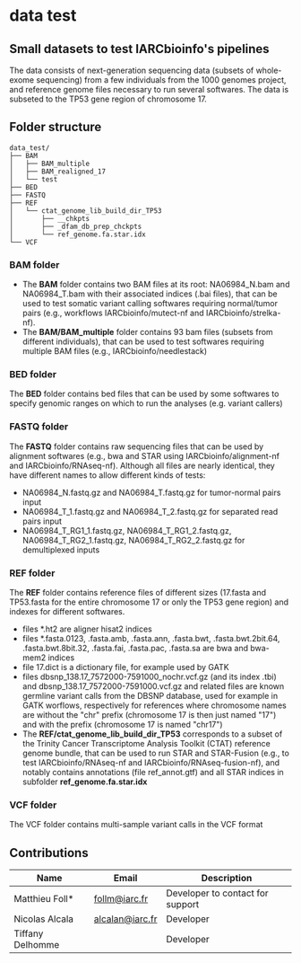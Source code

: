 # data test
## Small datasets to test IARCbioinfo's pipelines
The data consists of next-generation sequencing data (subsets of whole-exome sequencing) from a few individuals from the 1000 genomes project, and reference genome files necessary to run several softwares. The data is subseted to the TP53 gene region of chromosome 17.

## Folder structure

```
data_test/
├── BAM
│   ├── BAM_multiple
│   ├── BAM_realigned_17
│   └── test
├── BED
├── FASTQ
├── REF
│   └── ctat_genome_lib_build_dir_TP53
│       ├── __chkpts
│       ├── _dfam_db_prep_chckpts
│       └── ref_genome.fa.star.idx
└── VCF
```

### BAM folder
- The **BAM** folder contains two BAM files at its root: NA06984_N.bam and NA06984_T.bam with their associated indices (.bai files), that can be used to test somatic variant calling softwares requiring normal/tumor pairs (e.g., workflows IARCbioinfo/mutect-nf and IARCbioinfo/strelka-nf).
- The **BAM/BAM_multiple** folder contains 93 bam files (subsets from different individuals), that can be used to test softwares requiring multiple BAM files (e.g., IARCbioinfo/needlestack)

### BED folder
The **BED** folder contains bed files that can be used by some softwares to specify genomic ranges on which to run the analyses (e.g. variant callers)

### FASTQ folder
The **FASTQ** folder contains raw sequencing files that can be used by alignment softwares (e.g., bwa and STAR using IARCbioinfo/alignment-nf and IARCbioinfo/RNAseq-nf). Although all files are nearly identical, they have different names to allow different kinds of tests: 
- NA06984_N.fastq.gz and NA06984_T.fastq.gz for tumor-normal pairs input
- NA06984_T_1.fastq.gz and NA06984_T_2.fastq.gz for separated read pairs input
- NA06984_T_RG1_1.fastq.gz, NA06984_T_RG1_2.fastq.gz, NA06984_T_RG2_1.fastq.gz, NA06984_T_RG2_2.fastq.gz for demultiplexed inputs

### REF folder
The **REF** folder contains reference files of different sizes (17.fasta and TP53.fasta for the entire chromosome 17 or only the TP53 gene region) and indexes for different softwares. 
- files \*.ht2 are aligner hisat2 indices
- files \*.fasta.0123, .fasta.amb, .fasta.ann, .fasta.bwt, .fasta.bwt.2bit.64, .fasta.bwt.8bit.32, .fasta.fai, .fasta.pac, .fasta.sa are bwa and bwa-mem2 indices
- file 17.dict is a dictionary file, for example used by GATK
- files dbsnp_138.17_7572000-7591000_nochr.vcf.gz (and its index .tbi) and dbsnp_138.17_7572000-7591000.vcf.gz and related files are known germline variant calls from the DBSNP database, used for example in GATK worflows, respectively for references where chromosome names are without the "chr" prefix (chromosome 17 is then just named "17") and with the prefix (chromosome 17 is named "chr17")
- The **REF/ctat_genome_lib_build_dir_TP53** corresponds to a subset of the Trinity Cancer Transcriptome Analysis Toolkit (CTAT) reference genome bundle, that can be used to run STAR and STAR-Fusion (e.g., to test IARCbioinfo/RNAseq-nf and IARCbioinfo/RNAseq-fusion-nf), and notably contains annotations (file ref_annot.gtf) and all STAR indices in subfolder **ref_genome.fa.star.idx**


### VCF folder
The VCF folder contains multi-sample variant calls in the VCF format

## Contributions

  | Name      | Email | Description     |
  |-----------|---------------|-----------------|
  | Matthieu Foll*    | follm@iarc.fr | Developer to contact for support |
  | Nicolas Alcala    | alcalan@iarc.fr | Developer |
  | Tiffany Delhomme  | | Developer |
